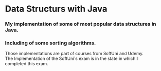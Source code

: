 # Data Structurs with Java

### My implementation of some of most popular data structures in Java.
### Including of some sorting algorithms.
Those implementations are part of courses from SoftUni and Udemy.  
The Implementation of the SoftUni`s exam is in the state in which I completed this exam.
